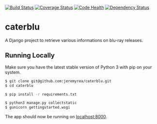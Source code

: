[![Build Status](https://travis-ci.org/jeremyrea/caterblu.svg?branch=master)](https://travis-ci.org/jeremyrea/caterblu)
[![Coverage Status](https://coveralls.io/repos/bitbucket/jrmrea/murmuring-fjord-45036/badge.svg?branch=master)](https://coveralls.io/bitbucket/jrmrea/murmuring-fjord-45036?branch=master)
[![Code Health](https://landscape.io/github/jeremyrea/caterblu/master/landscape.svg?style=flat)](https://landscape.io/github/jeremyrea/caterblu/master)
[![Dependency Status](https://www.versioneye.com/user/projects/56e03ea9df573d00352c68e3/badge.svg?style=flat)](https://www.versioneye.com/user/projects/56e03ea9df573d00352c68e3)

# caterblu

A Django project to retrieve various informations on blu-ray releases.

## Running Locally

Make sure you have the latest stable version of Python 3 with pip on your system.

```sh
$ git clone git@github.com:jeremyrea/caterblu.git
$ cd caterblu

$ pip install -r requirements.txt

$ python3 manage.py collectstatic
$ gunicorn gettingstarted.wsgi
```

The app should now be running on [localhost:8000](http://localhost:8000/).
